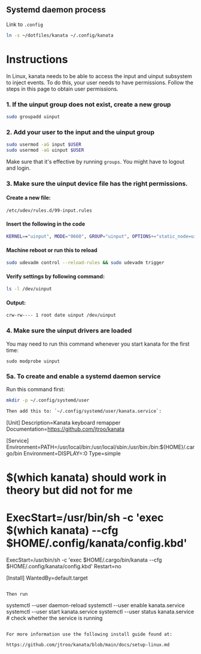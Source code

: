 ## Systemd daemon process

Link to `.config`

```bash
ln -s ~/dotfiles/kanata ~/.config/kanata
```

# Instructions

In Linux, kanata needs to be able to access the input and uinput subsystem to inject events. To do this, your user needs to have permissions. Follow the steps in this page to obtain user permissions.

### 1. If the uinput group does not exist, create a new group

```bash
sudo groupadd uinput
```

### 2. Add your user to the input and the uinput group

```bash
sudo usermod -aG input $USER
sudo usermod -aG uinput $USER
```

Make sure that it's effective by running `groups`. You might have to logout and login.

### 3. Make sure the uinput device file has the right permissions.

#### Create a new file:
`/etc/udev/rules.d/99-input.rules`

#### Insert the following in the code
```bash
KERNEL=="uinput", MODE="0660", GROUP="uinput", OPTIONS+="static_node=uinput"
```

#### Machine reboot or run this to reload
```bash
sudo udevadm control --reload-rules && sudo udevadm trigger
```

#### Verify settings by following command:
```bash
ls -l /dev/uinput
```

#### Output:
```bash
crw-rw---- 1 root date uinput /dev/uinput
```

### 4. Make sure the uinput drivers are loaded

You may need to run this command whenever you start kanata for the first time:

```
sudo modprobe uinput
```
### 5a. To create and enable a systemd daemon service

Run this command first:
```bash
mkdir -p ~/.config/systemd/user

Then add this to: `~/.config/systemd/user/kanata.service`:

```
[Unit]
Description=Kanata keyboard remapper
Documentation=https://github.com/jtroo/kanata

[Service]
Environment=PATH=/usr/local/bin:/usr/local/sbin:/usr/bin:/bin:${HOME}/.cargo/bin
Environment=DISPLAY=:0
Type=simple
# $(which kanata) should work in theory but did not for me
# ExecStart=/usr/bin/sh -c 'exec $(which kanata) --cfg $HOME/.config/kanata/config.kbd'
ExecStart=/usr/bin/sh -c 'exec $HOME/.cargo/bin/kanata --cfg $HOME/.config/kanata/config.kbd'
Restart=no

[Install]
WantedBy=default.target
```

Then run

```
systemctl --user daemon-reload
systemctl --user enable kanata.service
systemctl --user start kanata.service
systemctl --user status kanata.service   # check whether the service is running
```

For more information use the following install guide found at:

https://github.com/jtroo/kanata/blob/main/docs/setup-linux.md
